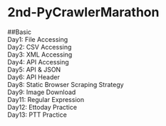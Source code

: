 # 2nd-PyCrawlerMarathon  
##Basic  
Day1: File Accessing    
Day2: CSV Accessing  
Day3: XML Accessing  
Day4: API Accessing  
Day5: API & JSON  
Day6: API Header  
Day8: Static Browser Scraping Strategy  
Day9: Image Download  
Day11: Regular Expression  
Day12: Ettoday Practice  
Day13: PTT Practice  
